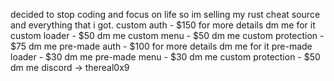 decided to stop coding and focus on life so im selling my rust cheat source and everything that i got.
custom auth - $150 for more details dm me for it
custom loader - $50 dm me
custom menu  - $50 dm me
custom protection - $75 dm me
pre-made auth - $100 for more details dm me for it
pre-made loader - $30 dm me
pre-made menu   - $30 dm me
custom protection - $50 dm me
discord -> thereal0x9
